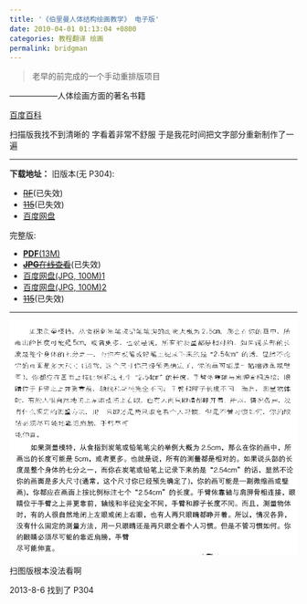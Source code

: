 ```yaml
---
title: '《伯里曼人体结构绘画教学》 电子版'
date: 2010-04-01 01:13:04 +0800
categories: 教程翻译 绘画
permalink: bridgman
---
```


> 老早的前完成的一个手动重排版项目

——————人体绘画方面的著名书籍

[百度百科](http://baike.baidu.com/view/525406.htm '介绍')

扫描版我找不到清晰的 字看着非常不舒服
于是我花时间把文字部分重新制作了一遍

---

**下载地址：**
旧版本(无 P304):

- [~~RF~~](http://www.rayfile.com/files/1f40e7f3-cf15-11df-9a97-0015c55db73d/ 'RF')(已失效)
- [~~115~~](http://115.com/lb/5lbfvvub '115')(已失效)
- [百度网盘](http://pan.baidu.com/share/link?shareid=3915609403&uk=3741681143 '百度网盘')

完整版:

- [**PDF**(13M)](/files/伯里曼人体结构绘画教学.pdf)
- [~~**JPG**在线查看~~](http://pub.manshow.org/vol/4644)(已失效)
- [百度网盘(JPG, 100M)1](https://pan.baidu.com/share/link?shareid=3915609403&uk=3741681143)
- [百度网盘(JPG, 100M)2](http://pan.baidu.com/share/link?shareid=3878615253&uk=3741681143 '百度网盘')
- [~~115~~](http://115.com/lb/5lbfvbcs '115')(已失效)

---

![!发图用](/images/4b35730c908ccad3d2338e6c1b3c2574a7ed2284.jpeg)

扫图版根本没法看啊

2013-8-6 找到了 P304
